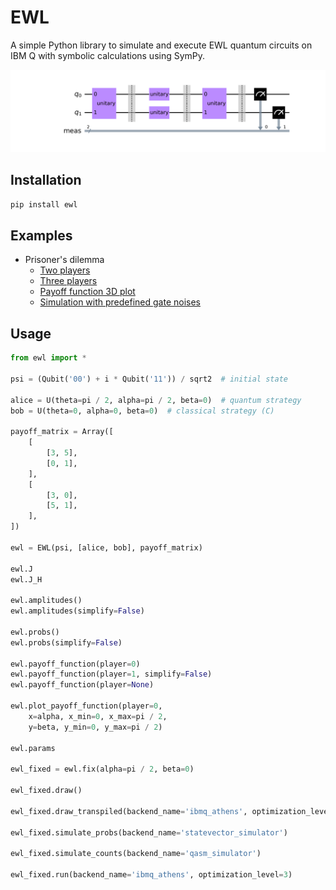 # EWL

A simple Python library to simulate and execute EWL quantum circuits on IBM Q with symbolic calculations using SymPy.

![](https://raw.githubusercontent.com/tomekzaw/ewl/master/docs/ewl.png)

## Installation

```bash
pip install ewl
```

## Examples

-   Prisoner's dilemma
    -   [Two players](https://github.com/tomekzaw/ewl/blob/master/examples/example.ipynb)
    -   [Three players](https://github.com/tomekzaw/ewl/blob/master/examples/three_players.ipynb)
    -   [Payoff function 3D plot](https://github.com/tomekzaw/ewl/blob/master/examples/payoff_function_plot_3d.ipynb)
    -   [Simulation with predefined gate noises](https://github.com/tomekzaw/ewl/blob/master/examples/noise_model.ipynb)

## Usage

```python
from ewl import *

psi = (Qubit('00') + i * Qubit('11')) / sqrt2  # initial state

alice = U(theta=pi / 2, alpha=pi / 2, beta=0)  # quantum strategy
bob = U(theta=0, alpha=0, beta=0)  # classical strategy (C)

payoff_matrix = Array([
    [
        [3, 5],
        [0, 1],
    ],
    [
        [3, 0],
        [5, 1],
    ],
])

ewl = EWL(psi, [alice, bob], payoff_matrix)

ewl.J
ewl.J_H

ewl.amplitudes()
ewl.amplitudes(simplify=False)

ewl.probs()
ewl.probs(simplify=False)

ewl.payoff_function(player=0)
ewl.payoff_function(player=1, simplify=False)
ewl.payoff_function(player=None)

ewl.plot_payoff_function(player=0,
    x=alpha, x_min=0, x_max=pi / 2,
    y=beta, y_min=0, y_max=pi / 2)

ewl.params

ewl_fixed = ewl.fix(alpha=pi / 2, beta=0)

ewl_fixed.draw()

ewl_fixed.draw_transpiled(backend_name='ibmq_athens', optimization_level=3)

ewl_fixed.simulate_probs(backend_name='statevector_simulator')

ewl_fixed.simulate_counts(backend_name='qasm_simulator')

ewl_fixed.run(backend_name='ibmq_athens', optimization_level=3)
```
